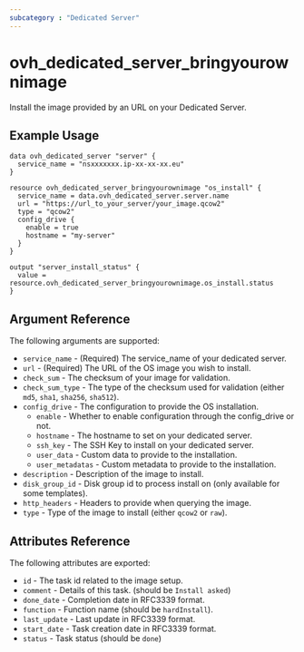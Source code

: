 ```yaml
---
subcategory : "Dedicated Server"
---
```


# ovh_dedicated_server_bringyourownimage

Install the image provided by an URL on your Dedicated Server.

## Example Usage

```hcl
data ovh_dedicated_server "server" {
  service_name = "nsxxxxxxx.ip-xx-xx-xx.eu"
}

resource ovh_dedicated_server_bringyourownimage "os_install" {
  service_name = data.ovh_dedicated_server.server.name
  url = "https://url_to_your_server/your_image.qcow2"
  type = "qcow2"
  config_drive {
    enable = true
    hostname = "my-server"
  }
}

output "server_install_status" {
  value = resource.ovh_dedicated_server_bringyourownimage.os_install.status
}
```

## Argument Reference

The following arguments are supported:

* `service_name` - (Required) The service_name of your dedicated server.
* `url` - (Required) The URL of the OS image you wish to install.
* `check_sum` - The checksum of your image for validation.
* `check_sum_type` - The type of the checksum used for validation (either `md5`, `sha1`, `sha256`, `sha512`).
* `config_drive` - The configuration to provide the OS installation.
  * `enable` - Whether to enable configuration through the config_drive or not.
  * `hostname` - The hostname to set on your dedicated server.
  * `ssh_key` - The SSH Key to install on your dedicated server.
  * `user_data` - Custom data to provide to the installation.
  * `user_metadatas` - Custom metadata to provide to the installation.
* `description` - Description of the image to install.
* `disk_group_id` - Disk group id to process install on (only available for some templates).
* `http_headers` - Headers to provide when querying the image.
* `type` - Type of the image to install (either `qcow2` or `raw`).

## Attributes Reference

The following attributes are exported:

* `id` - The task id related to the image setup.
* `comment` - Details of this task. (should be `Install asked`)
* `done_date` - Completion date in RFC3339 format.
* `function` - Function name (should be `hardInstall`).
* `last_update` - Last update in RFC3339 format.
* `start_date` - Task creation date in RFC3339 format.
* `status` - Task status (should be `done`)
